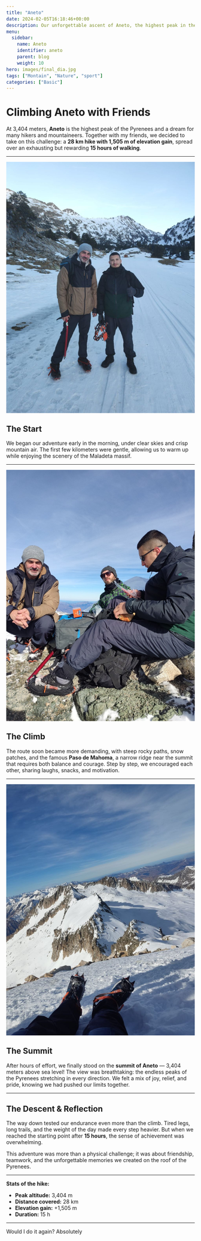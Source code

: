 ```yaml
---
title: "Aneto"
date: 2024-02-05T16:18:46+00:00
description: Our unforgettable ascent of Aneto, the highest peak in the Pyrenees (3,404 m), in a long and challenging day hike with friends.
menu:
  sidebar:
    name: Aneto
    identifier: aneto
    parent: blog
    weight: 10
hero: images/final_dia.jpg
tags: ["Montain", "Nature", "sport"]
categories: ["Basic"]
---
```


# Climbing Aneto with Friends

At 3,404 meters, **Aneto** is the highest peak of the Pyrenees and a dream for many hikers and mountaineers. Together with my friends, we decided to take on this challenge: a **28 km hike with 1,505 m of elevation gain**, spread over an exhausting but rewarding **15 hours of walking**.

---

<img src="/posts/blog/aneto/images/start.jpg" align="center" title="Early morning start for Aneto ascent" width="600">

## The Start

We began our adventure early in the morning, under clear skies and crisp mountain air. The first few kilometers were gentle, allowing us to warm up while enjoying the scenery of the Maladeta massif.

---

<img src="/posts/blog/aneto/images/team.jpg" align="center" title="The team ready for the climb" width="600">

## The Climb

The route soon became more demanding, with steep rocky paths, snow patches, and the famous **Paso de Mahoma**, a narrow ridge near the summit that requires both balance and courage. Step by step, we encouraged each other, sharing laughs, snacks, and motivation.

---

<img src="/posts/blog/aneto/images/top.jpg" align="center" title="On the top of Aneto, 3,404 m" width="600">

## The Summit

After hours of effort, we finally stood on the **summit of Aneto** — 3,404 meters above sea level! The view was breathtaking: the endless peaks of the Pyrenees stretching in every direction. We felt a mix of joy, relief, and pride, knowing we had pushed our limits together.

---

## The Descent & Reflection

The way down tested our endurance even more than the climb. Tired legs, long trails, and the weight of the day made every step heavier. But when we reached the starting point after **15 hours**, the sense of achievement was overwhelming.

This adventure was more than a physical challenge; it was about friendship, teamwork, and the unforgettable memories we created on the roof of the Pyrenees.

---

**Stats of the hike:**
- **Peak altitude:** 3,404 m  
- **Distance covered:** 28 km  
- **Elevation gain:** +1,505 m  
- **Duration:** 15 h  

---

Would I do it again? Absolutely

